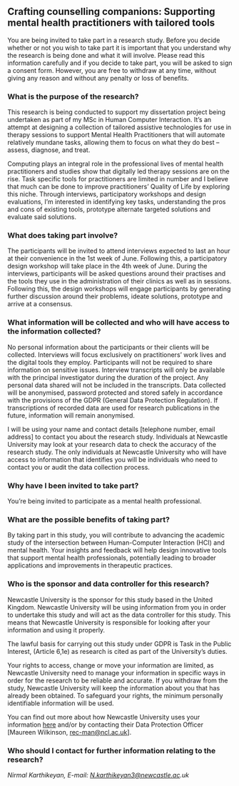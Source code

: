 ﻿## Crafting counselling companions: Supporting mental health practitioners with tailored tools

You are being invited to take part in a research study.  Before you decide whether or not you wish to take part it is important that you understand why the research is being done and what it will involve.  Please read this information carefully and if you decide to take part, you will be asked to sign a consent form. However, you are free to withdraw at any time, without giving any reason and without any penalty or loss of benefits.

### What is the purpose of the research?
This research is being conducted to support my dissertation project being undertaken as part of my MSc in Human Computer Interaction. It’s an attempt at designing a collection of tailored assistive technologies for use in therapy sessions to support Mental Health Practitioners that will automate relatively mundane tasks, allowing them to focus on what they do best – assess, diagnose, and treat.

Computing plays an integral role in the professional lives of mental health practitioners and studies show that digitally led therapy sessions are on the rise. Task specific tools for practitioners are limited in number and I believe that much can be done to improve practitioners’ Quality of Life by exploring this niche. Through interviews, participatory workshops and design evaluations, I’m interested in identifying key tasks, understanding the pros and cons of existing tools, prototype alternate targeted solutions and evaluate said solutions.

### What does taking part involve?
The participants will be invited to attend interviews expected to last an hour at their convenience in the 1st  week of June. Following this, a participatory design workshop will take place in the 4th  week of June. During the interviews, participants will be asked questions around their practises and the tools they use in the administration of their clinics as well as in sessions. Following this, the design workshops will engage participants by generating further discussion around their problems, ideate solutions, prototype and arrive at a consensus.

### What information will be collected and who will have access to the information collected?
No personal information about the participants or their clients will be collected. Interviews will focus exclusively on practitioners’ work lives and the digital tools they employ. Participants will not be required to share information on sensitive issues. Interview transcripts will only be available with the principal investigator during the duration of the project. Any personal data shared will not be included in the transcripts. Data collected will be anonymised, password protected and stored safely in accordance with the provisions of the GDPR (General Data Protection Regulation). If transcriptions of recorded data are used for research publications in the future, information will remain anonymised.

I will be using your name and contact details [telephone number, email address] to contact you about the research study.  Individuals at Newcastle University may look at your research data to check the accuracy of the research study.  The only individuals at Newcastle University who will have access to information that identifies you will be individuals who need to contact you or audit the data collection process.

### Why have I been invited to take part?
You’re being invited to participate as a mental health professional.

### What are the possible benefits of taking part?
By taking part in this study, you will contribute to advancing the academic study of the intersection between Human-Computer Interaction (HCI) and mental health. Your insights and feedback will help design innovative tools that support mental health professionals, potentially leading to broader applications and improvements in therapeutic practices.

### Who is the sponsor and data controller for this research?
Newcastle University is the sponsor for this study based in the United Kingdom.  Newcastle University will be using information from you in order to undertake this study and will act as the data controller for this study.  This means that Newcastle University is responsible for looking after your information and using it properly.

The lawful basis for carrying out this study under GDPR is Task in the Public Interest, (Article 6,1e) as research is cited as part of the University’s duties.

Your rights to access, change or move your information are limited, as Newcastle University need to manage your information in specific ways in order for the research to be reliable and accurate.  If you withdraw from the study, Newcastle University will keep the information about you that has already been obtained.  To safeguard your rights, the minimum personally identifiable information will be used.

You can find out more about how Newcastle University uses your information [here](https://www.ncl.ac.uk/research/researchgovernance/ethics/gdpr/) and/or by contacting their Data Protection Officer [Maureen Wilkinson, rec-man@ncl.ac.uk].

### Who should I contact for further information relating to the research?
_Nirmal Karthikeyan, E-mail: N.karthikeyan3@newcastle.ac.uk_

